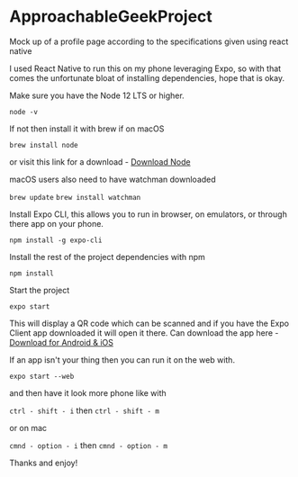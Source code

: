# ApproachableGeekProject
Mock up of a profile page according to the specifications given using react native

I used React Native to run this on my phone leveraging Expo, so with that comes the unfortunate bloat of installing dependencies, hope that is okay.

Make sure you have the Node 12 LTS or higher.

`node -v`

If not then install it with brew if on macOS

`brew install node`

or visit this link for a download - [Download Node](https://nodejs.org/en/download/)

macOS users also need to have watchman downloaded

`brew update`
`brew install watchman`

Install Expo CLI, this allows you to run in browser, on emulators, or through there app on your phone.

`npm install -g expo-cli`

Install the rest of the project dependencies with npm

`npm install`

Start the project

`expo start`

This will display a QR code which can be scanned and if you have the Expo Client app downloaded it will open it there.
Can download the app here - [Download for Android & iOS](https://expo.io/tools#client)

If an app isn't your thing then you can run it on the web with.

`expo start --web`

and then have it look more phone like with

`ctrl - shift - i` then `ctrl - shift - m`

or on mac

`cmnd - option - i` then `cmnd - option - m`

Thanks and enjoy!

